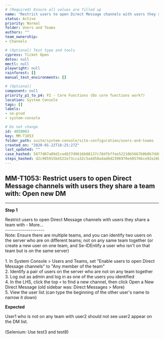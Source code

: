 ```yaml
---
# (Required) Ensure all values are filled up
name: "Restrict users to open Direct Message channels with users they share a team with: Open new DM"
status: Active
priority: Normal
folder: Users and Teams
authors: ""
team_ownership: 
- Channels

# (Optional) Test type and tools
cypress: Ticket Open
detox: null
mmctl: null
playwright: null
rainforest: []
manual_test_environments: []

# (Optional)
component: null
priority_p1_to_p4: P2 - Core Functions (Do core functions work?)
location: System Console
tags: []
labels: 
- se-prod
- system-console

# Do not change
id: 4058063
key: MM-T1053
folder_path: suite/system-console/site-configuration/users-and-teams
created_on: "2020-01-22T16:25:27Z"
last_updated: ""
case_hashed: 5877d07a89d1ced837d9616608137c78dfbffee52210b5667b0b0b7dd8fe02e0cd2502bd3fd4e6af152b72c9999ae94c
steps_hashed: d2c905915b4522e73cca32c5a4d58adad8d2396970e405766ce92e26b9606a103f50dd1f5d5a110a90c75bf3a9edf18f
---
```


## MM-T1053: Restrict users to open Direct Message channels with users they share a team with: Open new DM

---

**Step 1**

Restrict users to open Direct Message channels with users they share a team with - More...\
\--------------------\
Note: Ensure there are multiple teams, and you can identify two users on the server who are on different teams; not on any same team together (or create a new user on one team, and Se-IDEntify a user who isn't on that team but is on the same server)\
\
1\. In System Console > Users and Teams, set "Enable users to open Direct Message channels" to "Any member of the team"\
2\. Identify a pair of users on the server who are not on any team together\
3\. Log out as admin and log in as one of the users you identified\
4\. In the LHS, click the top `+` to find a new channel, then click Open a New Direct Message (old sidebar was: Direct Messages > More)\
5\. View the user list (can type the beginning of the other user's name to narrow it down)

**Expected**

​​​​User1 who is not on any team with user2 should not see user2 appear on the DM list.\
\
(Selenium: Use test3 and test8)
